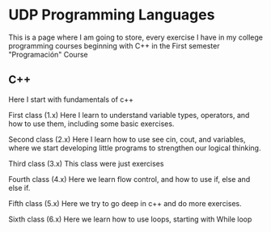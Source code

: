 # UDP Programming Languages 
This is a page where I am going to store, every exercise I have in my college programming courses
beginning with C++ in the First semester "Programación" Course

## C++
Here I start with fundamentals of c++

First class (1.x)
Here I learn to understand variable types, operators, and how to use them, including some basic exercises.

Second class (2.x)
Here I learn how to use see cin, cout, and variables, where we start developing little programs to strengthen our logical thinking.

Third class (3.x)
This class were just exercises 

Fourth class (4.x)
Here we learn flow control, and how to use if, else and else if.

Fifth class (5.x)
Here we try to go deep in c++ and do more exercises.

Sixth class (6.x)
Here we learn how to use loops, starting with While loop
